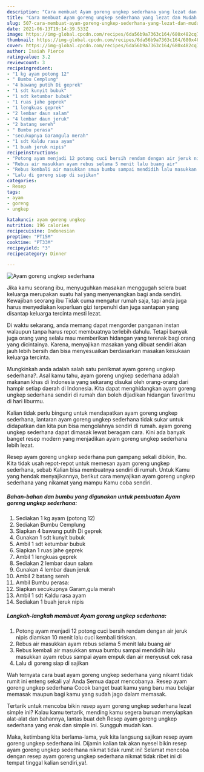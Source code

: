 ```yaml
---
description: "Cara membuat Ayam goreng ungkep sederhana yang lezat dan Mudah Dibuat"
title: "Cara membuat Ayam goreng ungkep sederhana yang lezat dan Mudah Dibuat"
slug: 507-cara-membuat-ayam-goreng-ungkep-sederhana-yang-lezat-dan-mudah-dibuat
date: 2021-06-13T19:14:39.533Z
image: https://img-global.cpcdn.com/recipes/6da56b9a7363c164/680x482cq70/ayam-goreng-ungkep-sederhana-foto-resep-utama.jpg
thumbnail: https://img-global.cpcdn.com/recipes/6da56b9a7363c164/680x482cq70/ayam-goreng-ungkep-sederhana-foto-resep-utama.jpg
cover: https://img-global.cpcdn.com/recipes/6da56b9a7363c164/680x482cq70/ayam-goreng-ungkep-sederhana-foto-resep-utama.jpg
author: Isaiah Pierce
ratingvalue: 3.2
reviewcount: 3
recipeingredient:
- "1 kg ayam potong 12"
- " Bumbu Cemplung"
- "4 bawang putih Di geprek"
- "1 sdt kunyit bubuk"
- "1 sdt ketumbar bubuk"
- "1 ruas jahe geprek"
- "1 lengkuas geprek"
- "2 lembar daun salam"
- "4 lembar daun jeruk"
- "2 batang sereh"
- " Bumbu perasa"
- "secukupnya Garamgula merah"
- "1 sdt Kaldu rasa ayam"
- "1 buah jeruk nipis"
recipeinstructions:
- "Potong ayam menjadi 12 potong cuci bersih rendam dengan air jeruk nipis diamkan 10 menit lalu cuci kembali tiriskan."
- "Rebus air masukkan ayam rebus selama 5 menit lalu buang air"
- "Rebus kembali air masukkan smua bumbu sampai mendidih lalu masukkan ayam rebus sampai ayam empuk dan air menyusut cek rasa"
- "Lalu di goreng siap di sajikan"
categories:
- Resep
tags:
- ayam
- goreng
- ungkep

katakunci: ayam goreng ungkep 
nutrition: 196 calories
recipecuisine: Indonesian
preptime: "PT15M"
cooktime: "PT33M"
recipeyield: "3"
recipecategory: Dinner

---
```



![Ayam goreng ungkep sederhana](https://img-global.cpcdn.com/recipes/6da56b9a7363c164/680x482cq70/ayam-goreng-ungkep-sederhana-foto-resep-utama.jpg)

Jika kamu seorang ibu, menyuguhkan masakan menggugah selera buat keluarga merupakan suatu hal yang menyenangkan bagi anda sendiri. Kewajiban seorang ibu Tidak cuma mengatur rumah saja, tapi anda juga harus menyediakan keperluan gizi terpenuhi dan juga santapan yang disantap keluarga tercinta mesti lezat.

Di waktu  sekarang, anda memang dapat mengorder panganan instan walaupun tanpa harus repot membuatnya terlebih dahulu. Tetapi banyak juga orang yang selalu mau memberikan hidangan yang terenak bagi orang yang dicintainya. Karena, menyajikan masakan yang dibuat sendiri akan jauh lebih bersih dan bisa menyesuaikan berdasarkan masakan kesukaan keluarga tercinta. 



Mungkinkah anda adalah salah satu penikmat ayam goreng ungkep sederhana?. Asal kamu tahu, ayam goreng ungkep sederhana adalah makanan khas di Indonesia yang sekarang disukai oleh orang-orang dari hampir setiap daerah di Indonesia. Kita dapat menghidangkan ayam goreng ungkep sederhana sendiri di rumah dan boleh dijadikan hidangan favoritmu di hari liburmu.

Kalian tidak perlu bingung untuk mendapatkan ayam goreng ungkep sederhana, lantaran ayam goreng ungkep sederhana tidak sukar untuk didapatkan dan kita pun bisa mengolahnya sendiri di rumah. ayam goreng ungkep sederhana dapat dimasak lewat beragam cara. Kini ada banyak banget resep modern yang menjadikan ayam goreng ungkep sederhana lebih lezat.

Resep ayam goreng ungkep sederhana pun gampang sekali dibikin, lho. Kita tidak usah repot-repot untuk memesan ayam goreng ungkep sederhana, sebab Kalian bisa membuatnya sendiri di rumah. Untuk Kamu yang hendak menyajikannya, berikut cara menyajikan ayam goreng ungkep sederhana yang nikamat yang mampu Kamu coba sendiri.

<!--inarticleads1-->

##### Bahan-bahan dan bumbu yang digunakan untuk pembuatan Ayam goreng ungkep sederhana:

1. Sediakan 1 kg ayam (potong 12)
1. Sediakan  Bumbu Cemplung
1. Siapkan 4 bawang putih Di geprek
1. Gunakan 1 sdt kunyit bubuk
1. Ambil 1 sdt ketumbar bubuk
1. Siapkan 1 ruas jahe geprek
1. Ambil 1 lengkuas geprek
1. Sediakan 2 lembar daun salam
1. Gunakan 4 lembar daun jeruk
1. Ambil 2 batang sereh
1. Ambil  Bumbu perasa:
1. Siapkan secukupnya Garam,gula merah
1. Ambil 1 sdt Kaldu rasa ayam
1. Sediakan 1 buah jeruk nipis




<!--inarticleads2-->

##### Langkah-langkah membuat Ayam goreng ungkep sederhana:

1. Potong ayam menjadi 12 potong cuci bersih rendam dengan air jeruk nipis diamkan 10 menit lalu cuci kembali tiriskan.
1. Rebus air masukkan ayam rebus selama 5 menit lalu buang air
1. Rebus kembali air masukkan smua bumbu sampai mendidih lalu masukkan ayam rebus sampai ayam empuk dan air menyusut cek rasa
1. Lalu di goreng siap di sajikan




Wah ternyata cara buat ayam goreng ungkep sederhana yang nikamt tidak rumit ini enteng sekali ya! Anda Semua dapat mencobanya. Resep ayam goreng ungkep sederhana Cocok banget buat kamu yang baru mau belajar memasak maupun bagi kamu yang sudah jago dalam memasak.

Tertarik untuk mencoba bikin resep ayam goreng ungkep sederhana lezat simple ini? Kalau kamu tertarik, mending kamu segera buruan menyiapkan alat-alat dan bahannya, lantas buat deh Resep ayam goreng ungkep sederhana yang enak dan simple ini. Sungguh mudah kan. 

Maka, ketimbang kita berlama-lama, yuk kita langsung sajikan resep ayam goreng ungkep sederhana ini. Dijamin kalian tak akan nyesel bikin resep ayam goreng ungkep sederhana nikmat tidak rumit ini! Selamat mencoba dengan resep ayam goreng ungkep sederhana nikmat tidak ribet ini di tempat tinggal kalian sendiri,ya!.

